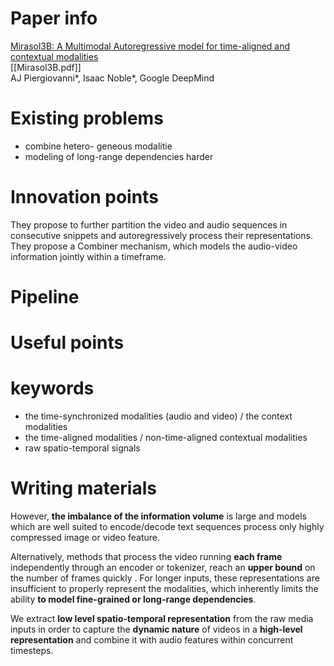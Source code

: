 # Paper info
[Mirasol3B: A Multimodal Autoregressive model for time-aligned and contextual modalities](https://arxiv.org/abs/2311.05698)  
[[Mirasol3B.pdf]]  
AJ Piergiovanni*, Isaac Noble*, Google DeepMind  
# Existing problems
- combine hetero- geneous modalitie
- modeling of long-range dependencies harder

# Innovation points
They propose to further partition the video and audio sequences in consecutive snippets and autoregressively process their representations.  
They propose a Combiner mechanism, which models the audio-video information jointly within a timeframe.  


# Pipeline


# Useful points


# keywords
- the time-synchronized modalities (audio and video) / the context modalities
- the time-aligned modalities / non-time-aligned contextual modalities
- raw spatio-temporal signals

# Writing materials
However, **the imbalance of the information volume** is large and models which are well suited to encode/decode text sequences process only highly compressed image or video feature.  

Alternatively, methods that process the video running **each frame** independently through an encoder or tokenizer, reach an **upper bound** on the number of frames quickly . For longer inputs, these representations are insufficient to properly represent the modalities, which inherently limits the ability **to model fine-grained or long-range dependencies**.  

We extract **low level spatio-temporal representation** from the raw media inputs in order to capture the **dynamic nature** of videos in a **high-level representation** and combine it with audio features within concurrent timesteps.  
